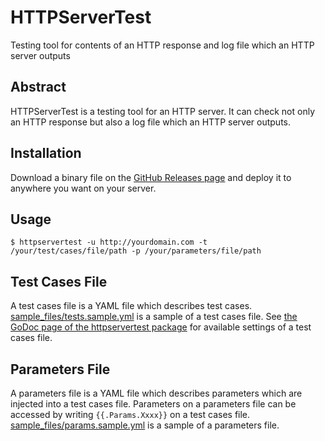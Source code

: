 # HTTPServerTest

Testing tool for contents of an HTTP response and log file which an HTTP server outputs

## Abstract

HTTPServerTest is a testing tool for an HTTP server. It can check not only an HTTP response but also a log file which an HTTP server outputs.

## Installation

Download a binary file on the [GitHub Releases page](https://github.com/keijiyoshida/httpservertest/releases) and deploy it to anywhere you want on your server.

## Usage

```shell
$ httpservertest -u http://yourdomain.com -t /your/test/cases/file/path -p /your/parameters/file/path
```

## Test Cases File

A test cases file is a YAML file which describes test cases. [sample_files/tests.sample.yml](https://github.com/keijiyoshida/httpservertest/blob/master/sample_files/tests.sample.yml) is a sample of a test cases file. See [the GoDoc page of the httpservertest package](https://godoc.org/github.com/keijiyoshida/httpservertest/httpservertest) for available settings of a test cases file.

## Parameters File

A parameters file is a YAML file which describes parameters which are injected into a test cases file. Parameters on a parameters file can be accessed by writing `{{.Params.Xxxx}}` on a test cases file. [sample_files/params.sample.yml](https://github.com/keijiyoshida/httpservertest/blob/master/sample_files/params.sample.yml) is a sample of a parameters file.
